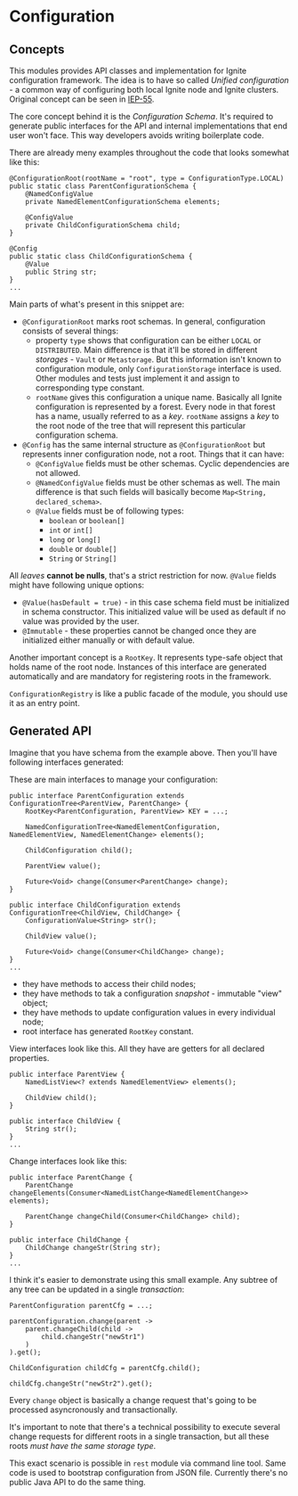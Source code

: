 # Configuration

## Concepts
This modules provides API classes and implementation for Ignite configuration framework. The idea is to have so called
_Unified configuration_ - a common way of configuring both local Ignite node and Ignite clusters. Original concept can
be seen in [IEP-55](https://cwiki.apache.org/confluence/display/IGNITE/IEP-55+Unified+Configuration).

The core concept behind it is the _Configuration Schema_. It's required to generate public interfaces for the API and
internal implementations that end user won't face. This way developers avoids writing boilerplate code.

There are already meny examples throughout the code that looks somewhat like this:
```
@ConfigurationRoot(rootName = "root", type = ConfigurationType.LOCAL)
public static class ParentConfigurationSchema {
    @NamedConfigValue
    private NamedElementConfigurationSchema elements;

    @ConfigValue
    private ChildConfigurationSchema child;
}

@Config
public static class ChildConfigurationSchema {
    @Value
    public String str;
}
...
```

Main parts of what's present in this snippet are:
* `@ConfigurationRoot` marks root schemas. In general, configuration consists of several things:
  * property `type` shows that configuration can be either `LOCAL` or `DISTRIBUTED`. Main difference is that it'll be
    stored in different _storages_ - `Vault` or `Metastorage`. But this information isn't known to configuration module,
    only `ConfigurationStorage` interface is used. Other modules and tests just implement it and assign to corresponding
    type constant.
  * `rootName` gives this configuration a unique name. Basically all Ignite configuration is represented by a forest.
    Every node in that forest has a name, usually referred to as a _key_. `rootName` assigns a _key_ to the root node of
    the tree that will represent this particular configuration schema.
* `@Config` has the same internal structure as `@ConfigurationRoot` but represents inner configuration node, not a root.
  Things that it can have:
  * `@ConfigValue` fields must be other schemas. Cyclic dependencies are not allowed.
  * `@NamedConfigValue` fields must be other schemas as well. The main difference is that such fields will basically
    become `Map<String, declared_schema>`.
  * `@Value` fields must be of following types:
    * `boolean` or `boolean[]`
    * `int` or `int[]`
    * `long` or `long[]`
    * `double` or `double[]`
    * `String` or `String[]`

All _leaves_ **cannot be nulls**, that's a strict restriction for now. `@Value` fields might have following unique
options:
* `@Value(hasDefault = true)` - in this case schema field must be initialized in schema constructor. This initialized
  value will be used as default if no value was provided by the user.
* `@Immutable` - these properties cannot be changed once they are initialized either manually or with default value.

Another important concept is a `RootKey`. It represents type-safe object that holds name of the root node. Instances of
this interface are generated automatically and are mandatory for registering roots in the framework.

`ConfigurationRegistry` is like a public facade of the module, you should use it as an entry point.

## Generated API
Imagine that you have schema from the example above. Then you'll have following interfaces generated:

These are main interfaces to manage your configuration:
```
public interface ParentConfiguration extends ConfigurationTree<ParentView, ParentChange> {
    RootKey<ParentConfiguration, ParentView> KEY = ...;

    NamedConfigurationTree<NamedElementConfiguration, NamedElementView, NamedElementChange> elements();
            
    ChildConfiguration child();

    ParentView value();

    Future<Void> change(Consumer<ParentChange> change);
}

public interface ChildConfiguration extends ConfigurationTree<ChildView, ChildChange> {
    ConfigurationValue<String> str();

    ChildView value();

    Future<Void> change(Consumer<ChildChange> change);
}
...
```
* they have methods to access their child nodes;
* they have methods to tak a configuration _snapshot_ - immutable "view" object;
* they have methods to update configuration values in every individual node;
* root interface has generated `RootKey` constant.

View interfaces look like this. All they have are getters for all declared properties.
```
public interface ParentView {
    NamedListView<? extends NamedElementView> elements();

    ChildView child();
}

public interface ChildView {
    String str();
}
...
```

Change interfaces look like this:
```
public interface ParentChange {
    ParentChange changeElements(Consumer<NamedListChange<NamedElementChange>> elements);

    ParentChange changeChild(Consumer<ChildChange> child);
}

public interface ChildChange {
    ChildChange changeStr(String str);
}
...
```
I think it's easier to demonstrate using this small example. Any subtree of any tree can be updated in a single
_transaction_:
```
ParentConfiguration parentCfg = ...;

parentConfiguration.change(parent ->
    parent.changeChild(child ->
        child.changeStr("newStr1")
    )
).get();

ChildConfiguration childCfg = parentCfg.child();

childCfg.changeStr("newStr2").get();
```
Every `change` object is basically a change request that's going to be processed asyncronously and transactionally.

It's important to note that there's a technical possibility to execute several change requests for different roots in a
single transaction, but all these roots _must have the same storage type_.

This exact scenario is possible in `rest` module via command line tool. Same code is used to bootstrap configuration
from JSON file. Currently there's no public Java API to do the same thing.